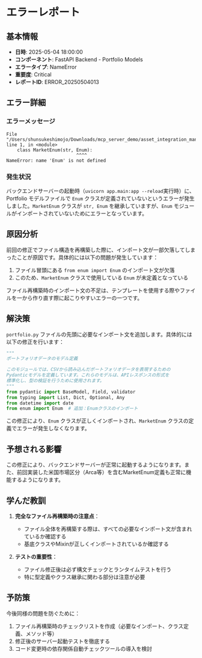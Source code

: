 # エラーレポート

## 基本情報

- **日時**: 2025-05-04 18:00:00
- **コンポーネント**: FastAPI Backend - Portfolio Models
- **エラータイプ**: NameError
- **重要度**: Critical
- **レポートID**: ERROR_20250504013

## エラー詳細

### エラーメッセージ

```
File "/Users/shunsukeshimojo/Downloads/mcp_server_demo/asset_integration_manager/backend/app/models/portfolio.py", line 1, in <module>
    class MarketEnum(str, Enum):
                          ^^^^
NameError: name 'Enum' is not defined
```

### 発生状況

バックエンドサーバーの起動時（`uvicorn app.main:app --reload`実行時）に、Portfolio モデルファイルで `Enum` クラスが定義されていないというエラーが発生しました。`MarketEnum` クラスが `str, Enum` を継承していますが、`Enum` モジュールがインポートされていないためにエラーとなっています。

## 原因分析

前回の修正でファイル構造を再構築した際に、インポート文が一部欠落してしまったことが原因です。具体的には以下の問題が発生しています：

1. ファイル冒頭にある `from enum import Enum` のインポート文が欠落
2. このため、`MarketEnum` クラスで使用している `Enum` が未定義となっている

ファイル再構築時のインポート文の不足は、テンプレートを使用する際やファイルを一から作り直す際に起こりやすいエラーの一つです。

## 解決策

`portfolio.py` ファイルの先頭に必要なインポート文を追加します。具体的には以下の修正を行います：

```python
"""
ポートフォリオデータのモデル定義

このモジュールでは、CSVから読み込んだポートフォリオデータを表現するための
Pydanticモデルを定義しています。これらのモデルは、APIレスポンスの形式を
標準化し、型の検証を行うために使用されます。
"""
from pydantic import BaseModel, Field, validator
from typing import List, Dict, Optional, Any
from datetime import date
from enum import Enum  # 追加：Enumクラスのインポート
```

この修正により、`Enum` クラスが正しくインポートされ、`MarketEnum` クラスの定義でエラーが発生しなくなります。

## 予想される影響

この修正により、バックエンドサーバーが正常に起動するようになります。また、前回実装した米国市場区分（Arca等）を含むMarketEnum定義も正常に機能するようになります。

## 学んだ教訓

1. **完全なファイル再構築時の注意点**：
   - ファイル全体を再構築する際は、すべての必要なインポート文が含まれているか確認する
   - 基底クラスやMixinが正しくインポートされているか確認する

2. **テストの重要性**：
   - ファイル修正後は必ず構文チェックとランタイムテストを行う
   - 特に型定義やクラス継承に関わる部分は注意が必要

## 予防策

今後同様の問題を防ぐために：

1. ファイル再構築時のチェックリストを作成（必要なインポート、クラス定義、メソッド等）
2. 修正後のサーバー起動テストを徹底する
3. コード変更時の依存関係自動チェックツールの導入を検討
